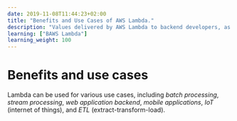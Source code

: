 ```yaml
---
date: 2019-11-08T11:44:23+02:00
title: "Benefits and Use Cases of AWS Lambda."
description: "Values delivered by AWS Lambda to backend developers, as well as suitable use cases"
learning: ["BAWS Lambda"]
learning_weight: 100
---
```


# Benefits and use cases

Lambda can be used for various use cases, including *batch processing*, *stream processing*, *web application backend*, *mobile applications*, *IoT* (internet of things), and *ETL* (extract-transform-load).

